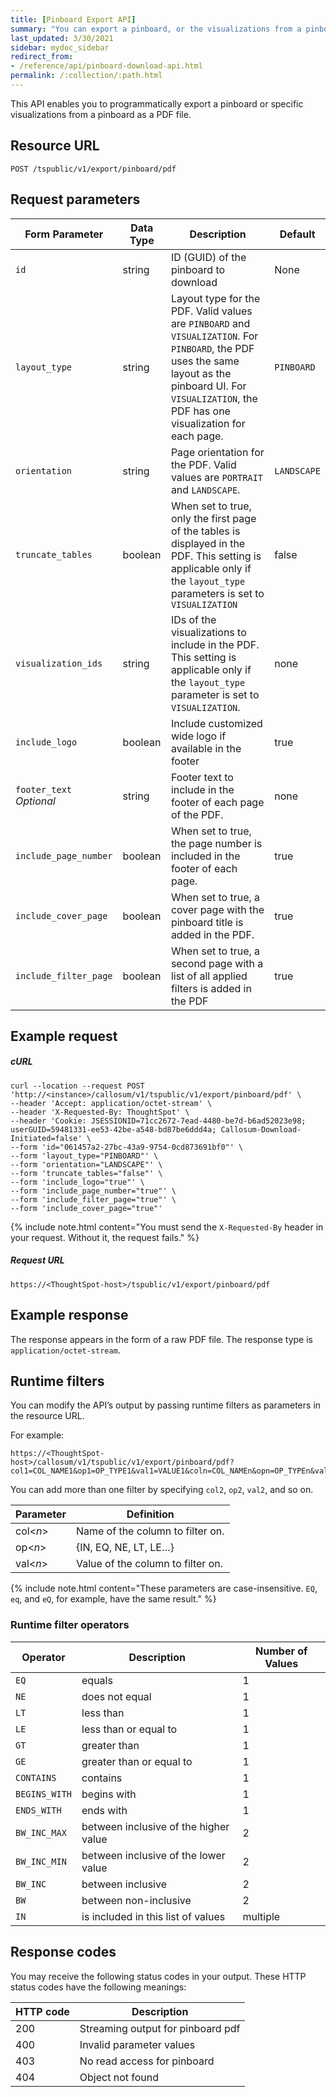 ```yaml
---
title: [Pinboard Export API]
summary: "You can export a pinboard, or the visualizations from a pinboard as a PDF."
last_updated: 3/30/2021
sidebar: mydoc_sidebar
redirect_from:
- /reference/api/pinboard-download-api.html
permalink: /:collection/:path.html
---
```

This API enables you to programmatically export a pinboard or specific visualizations from a pinboard as a PDF file.

## Resource URL
```
POST /tspublic/v1/export/pinboard/pdf
```
## Request parameters

| Form Parameter               | Data Type | Description                                                                                                                                                                                                  | Default     |
|------------------------------|-----------|--------------------------------------------------------------------------------------------------------------------------------------------------------------------------------------------------------------|-------------|
| `id`                         | string    | ID (GUID) of the pinboard to download                                                                                                                                                                        | None        |
| `layout_type`                | string    | Layout type for the PDF. Valid values are `PINBOARD` and `VISUALIZATION`. For `PINBOARD`, the PDF uses the same layout as the pinboard UI. For `VISUALIZATION`, the PDF has one visualization for each page. | `PINBOARD`  |
| `orientation`                | string    | Page orientation for the PDF. Valid values are `PORTRAIT` and `LANDSCAPE`.                                                                                                                                   | `LANDSCAPE` |
| `truncate_tables`            | boolean   | When set to true, only the first page of the tables is displayed in the PDF. This setting is applicable only if the `layout_type` parameters is set to `VISUALIZATION`                                       | false       |
| `visualization_ids`          | string    | IDs of the visualizations to include in the PDF. This setting is applicable only if the `layout_type` parameter is set to `VISUALIZATION`.                                                                   | none        |
| `include_logo`               | boolean   | Include customized wide logo if available in the footer                                                                                                                                                      | true        |
| `footer_text` *Optional*     | string    | Footer text to include in the footer of each page of the PDF.                                                                                                                                                | none        |
| `include_page_number`        | boolean   | When set to true, the page number is included in the footer of each page.                                                                                                                                    | true        |
| `include_cover_page`         | boolean   | When set to true, a cover page with the pinboard title is added in the PDF.                                                                                                                                  | true        |
| `include_filter_page`        | boolean   | When set to true, a second page with a list of all applied filters is added in the PDF                                                                                                                       | true        |

## Example request

##### cURL

```
curl --location --request POST 'http://<instance>/callosum/v1/tspublic/v1/export/pinboard/pdf' \
--header 'Accept: application/octet-stream' \
--header 'X-Requested-By: ThoughtSpot' \
--header 'Cookie: JSESSIONID=71cc2672-7ead-4480-be7d-b6ad52023e98; userGUID=59481331-ee53-42be-a548-bd87be6ddd4a; Callosum-Download-Initiated=false' \
--form 'id="061457a2-27bc-43a9-9754-0cd873691bf0"' \
--form 'layout_type="PINBOARD"' \
--form 'orientation="LANDSCAPE"' \
--form 'truncate_tables="false"' \
--form 'include_logo="true"' \
--form 'include_page_number="true"' \
--form 'include_filter_page="true"' \
--form 'include_cover_page="true"'
```

{% include note.html content="You must send the `X-Requested-By` header in your request. Without it, the request fails." %}

##### Request URL

```
https://<ThoughtSpot-host>/tspublic/v1/export/pinboard/pdf
```

## Example response

The response appears in the form of a raw PDF file. The response type is `application/octet-stream`.

## Runtime filters

You can modify the API’s output by passing runtime filters as parameters in the resource URL.

For example:
```
https://<ThoughtSpot-host>/callosum/v1/tspublic/v1/export/pinboard/pdf?col1=COL_NAME1&op1=OP_TYPE1&val1=VALUE1&coln=COL_NAMEn&opn=OP_TYPEn&valn=VALUEn
```
You can add more than one filter by specifying `col2`, `op2`, `val2`, and so on.

| Parameter      | Definition                        |
|----------------|-----------------------------------|
| col&lt;*n*&gt; | Name of the column to filter on.  |
| op&lt;*n*&gt;  | {IN, EQ, NE, LT, LE…​}            |
| val&lt;*n*&gt; | Value of the column to filter on. |

{% include note.html content="These parameters are case-insensitive. <code>EQ</code>, <code>eq</code>, and <code>eQ</code>, for example, have the same result." %}

### Runtime filter operators

| Operator      | Description                           | Number of Values |
|---------------|---------------------------------------|------------------|
| `EQ`          | equals                                | 1                |
| `NE`          | does not equal                        | 1                |
| `LT`          | less than                             | 1                |
| `LE`          | less than or equal to                 | 1                |
| `GT`          | greater than                          | 1                |
| `GE`          | greater than or equal to              | 1                |
| `CONTAINS`    | contains                              | 1                |
| `BEGINS_WITH` | begins with                           | 1                |
| `ENDS_WITH`   | ends with                             | 1                |
| `BW_INC_MAX`  | between inclusive of the higher value | 2                |
| `BW_INC_MIN`  | between inclusive of the lower value  | 2                |
| `BW_INC`      | between inclusive                     | 2                |
| `BW`          | between non-inclusive                 | 2                |
| `IN`          | is included in this list of values    | multiple         |

## Response codes

You may receive the following status codes in your output. These HTTP status codes have the following meanings:

| HTTP code | Description                       |
|---------------|-----------------------------------|
| 200           | Streaming output for pinboard pdf |
| 400           | Invalid parameter values          |
| 403           | No read access for pinboard       |
| 404           | Object not found                  |
